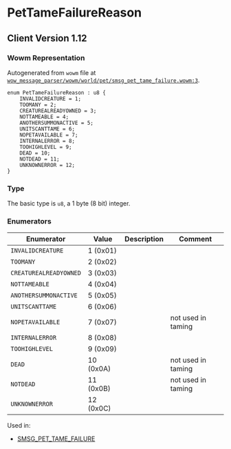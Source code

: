 # PetTameFailureReason
## Client Version 1.12

### Wowm Representation

Autogenerated from `wowm` file at [`wow_message_parser/wowm/world/pet/smsg_pet_tame_failure.wowm:3`](https://github.com/gtker/wow_messages/tree/main/wow_message_parser/wowm/world/pet/smsg_pet_tame_failure.wowm#L3).

```rust,ignore
enum PetTameFailureReason : u8 {
    INVALIDCREATURE = 1;
    TOOMANY = 2;
    CREATUREALREADYOWNED = 3;
    NOTTAMEABLE = 4;
    ANOTHERSUMMONACTIVE = 5;
    UNITSCANTTAME = 6;
    NOPETAVAILABLE = 7;
    INTERNALERROR = 8;
    TOOHIGHLEVEL = 9;
    DEAD = 10;
    NOTDEAD = 11;
    UNKNOWNERROR = 12;
}
```
### Type
The basic type is `u8`, a 1 byte (8 bit) integer.
### Enumerators
| Enumerator | Value  | Description | Comment |
| --------- | -------- | ----------- | ------- |
| `INVALIDCREATURE` | 1 (0x01) |  |  |
| `TOOMANY` | 2 (0x02) |  |  |
| `CREATUREALREADYOWNED` | 3 (0x03) |  |  |
| `NOTTAMEABLE` | 4 (0x04) |  |  |
| `ANOTHERSUMMONACTIVE` | 5 (0x05) |  |  |
| `UNITSCANTTAME` | 6 (0x06) |  |  |
| `NOPETAVAILABLE` | 7 (0x07) |  | not used in taming |
| `INTERNALERROR` | 8 (0x08) |  |  |
| `TOOHIGHLEVEL` | 9 (0x09) |  |  |
| `DEAD` | 10 (0x0A) |  | not used in taming |
| `NOTDEAD` | 11 (0x0B) |  | not used in taming |
| `UNKNOWNERROR` | 12 (0x0C) |  |  |

Used in:
* [SMSG_PET_TAME_FAILURE](smsg_pet_tame_failure.md)
